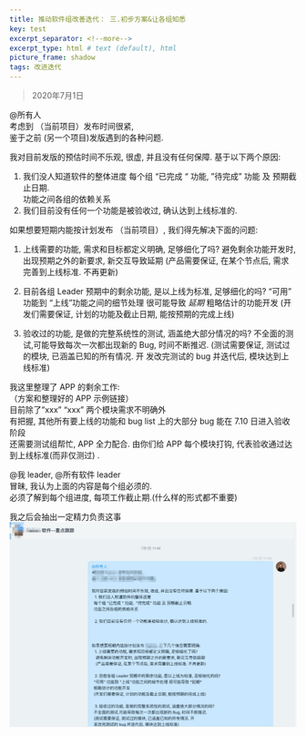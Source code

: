 ```yaml
---    
title: 推动软件组改善迭代： 三.初步方案&让各组知悉
key: test    
excerpt_separator: <!--more-->    
excerpt_type: html # text (default), html    
picture_frame: shadow    
tags: 改进迭代
---  
```

> 2020年7月1日


@所有人  
考虑到 （当前项目）发布时间很紧,  
鉴于之前 (另一个项目)发版遇到的各种问题.  

我对目前发版的预估时间不乐观, 很虚, 并且没有任何保障. 基于以下两个原因:
1. 我们没人知道软件的整体进度
每个组 “已完成 “ 功能,  ”待完成” 功能 及 预期截止日期.  
功能之间各组的依赖关系  
2. 我们目前没有任何一个功能是被验收过, 确认达到上线标准的.


如果想要短期内能按计划发布 （当前项目）, 我们得先解决下面的问题:
1. 上线需要的功能, 需求和目标都定义明确, 足够细化了吗?
避免剩余功能开发时, 出现预期之外的新要求, 新交互导致延期
(产品需要保证, 在某个节点后, 需求完善到上线标准. 不再更新)

2. 目前各组 Leader 预期中的剩余功能, 是以上线为标准, 足够细化的吗?
“可用” 功能到 “上线”功能之间的细节处理 很可能导致 *延期*
粗略估计的功能开发
(开发们需要保证, 计划的功能及截止日期, 能按预期的完成上线)

3. 验收过的功能, 是做的完整系统性的测试, 涵盖绝大部分情况的吗?
不全面的测试,可能导致每次一次都出现新的 Bug, 时间不断推迟.
(测试需要保证, 测试过的模块, 已涵盖已知的所有情况. 开
发改完测试的 bug 并迭代后, 模块达到上线标准) 


我这里整理了 APP 的剩余工作:   
（方案和整理好的 APP 示例链接）  
目前除了”xxx” “xxx” 两个模块需求不明确外  
有把握, 其他所有要上线的功能和 bug list 上的大部分 bug 能在 7.10 日进入验收阶段  
还需要测试组帮忙, APP 全力配合. 由你们给 APP 每个模块打钩, 代表验收通过达到上线标准(而非仅测过) .   

@我 leader, @所有软件 leader   
冒昧, 我认为上面的内容是每个组必须的.   
必须了解到每个组进度, 每项工作截止期.(什么样的形式都不重要)  

我之后会抽出一定精力负责这事  
![](/assets/images/迭代专题/713D1372-ACDB-469D-8210-0BD1AEF0BDBB.png)